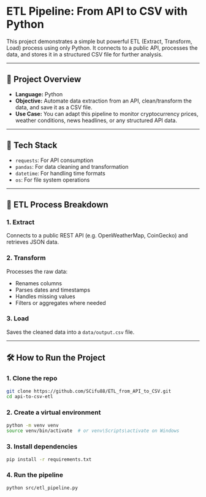 # ETL Pipeline: From API to CSV with Python

This project demonstrates a simple but powerful ETL (Extract, Transform, Load) process using only Python. It connects to a public API, processes the data, and stores it in a structured CSV file for further analysis.

---

## 🚀 Project Overview

- **Language:** Python
- **Objective:** Automate data extraction from an API, clean/transform the data, and save it as a CSV file.
- **Use Case:** You can adapt this pipeline to monitor cryptocurrency prices, weather conditions, news headlines, or any structured API data.

---

## 🧰 Tech Stack

- `requests`: For API consumption
- `pandas`: For data cleaning and transformation
- `datetime`: For handling time formats
- `os`: For file system operations


---

## 🔄 ETL Process Breakdown

### 1. Extract
Connects to a public REST API (e.g. OpenWeatherMap, CoinGecko) and retrieves JSON data.

### 2. Transform
Processes the raw data:
- Renames columns
- Parses dates and timestamps
- Handles missing values
- Filters or aggregates where needed

### 3. Load
Saves the cleaned data into a `data/output.csv` file.

---

## 🛠️ How to Run the Project

### 1. Clone the repo
```bash
git clone https://github.com/SCifu88/ETL_from_API_to_CSV.git
cd api-to-csv-etl
```

### 2. Create a virtual environment
``` bash
python -m venv venv
source venv/bin/activate  # or venv\Scripts\activate on Windows
```

### 3. Install dependencies
``` bash
pip install -r requirements.txt
```

### 4. Run the pipeline
``` bash
python src/etl_pipeline.py
```

